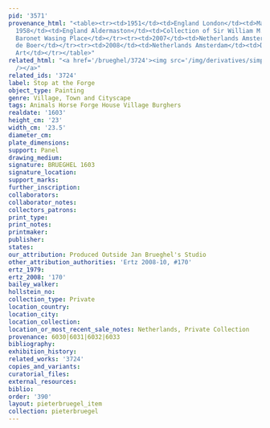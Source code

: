 ```yaml
---
pid: '3571'
provenance_html: "<table><tr><td>1951</td><td>England London</td><td>Martin B. Asscher</td></tr><tr><td>Before
  1958</td><td>England Aldermaston</td><td>Collection of Sir William M. Mount 2nd
  Baronet Wasing Place</td></tr><tr><td>2007</td><td>Netherlands Amsterdam</td><td>Gallery
  de Boer</td></tr><tr><td>2008</td><td>Netherlands Amsterdam</td><td>Douwes Fine
  Art</td></tr></table>"
related_html: "<a href='/brueghel/3724'><img src='/img/derivatives/simple/3724/thumbnail.jpg'
  /></a>"
related_ids: '3724'
label: Stop at the Forge
object_type: Painting
genre: Village, Town and Cityscape
tags: Animals Horse Forge House Village Burghers
realdate: '1603'
height_cm: '23'
width_cm: '23.5'
diameter_cm:
plate_dimensions:
support: Panel
drawing_medium:
signature: BRUEGHEL 1603
signature_location:
support_marks:
further_inscription:
collaborators:
collaborator_notes:
collectors_patrons:
print_type:
print_notes:
printmaker:
publisher:
states:
our_attribution: Produced Outside Jan Brueghel's Studio
other_attribution_authorities: 'Ertz 2008-10, #170'
ertz_1979:
ertz_2008: '170'
bailey_walker:
hollstein_no:
collection_type: Private
location_country:
location_city:
location_collection:
location_or_most_recent_sale_notes: Netherlands, Private Collection
provenance: 6030|6031|6032|6033
bibliography:
exhibition_history:
related_works: '3724'
copies_and_variants:
curatorial_files:
external_resources:
biblio:
order: '390'
layout: pieterbruegel_item
collection: pieterbruegel
---
```

